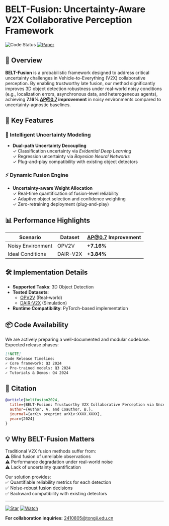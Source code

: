 # BELT-Fusion: Uncertainty-Aware V2X Collaborative Perception Framework

<img src="https://img.shields.io/badge/Code%20Status-Coming%20Soon-important" alt="Code Status"> [![Paper](https://img.shields.io/badge/arXiv-Paper-<COLOR>.svg)](https://arxiv.org/abs/XXXX.XXXX)

## 🚀 Overview
**BELT-Fusion** is a probabilistic framework designed to address critical uncertainty challenges in Vehicle-to-Everything (V2X) collaborative perception. By enabling trustworthy late fusion, our method significantly improves 3D object detection robustness under real-world noisy conditions (e.g., localization errors, asynchronous data, and heterogeneous agents), achieving **7.16% AP@0.7 improvement** in noisy environments compared to uncertainty-agnostic baselines.

## 🔑 Key Features
### 🧠 Intelligent Uncertainty Modeling
- **Dual-path Uncertainty Decoupling**  
  ✓ Classification uncertainty via *Evidential Deep Learning*  
  ✓ Regression uncertainty via *Bayesian Neural Networks*  
  ✓ Plug-and-play compatibility with existing object detectors

### ⚡ Dynamic Fusion Engine
- **Uncertainty-aware Weight Allocation**  
  ✓ Real-time quantification of fusion-level reliability  
  ✓ Adaptive object selection and confidence weighting  
  ✓ Zero-retraining deployment (plug-and-play)

## 📊 Performance Highlights
| Scenario           | Dataset       | AP@0.7 Improvement |
|---------------------|---------------|--------------------|
| Noisy Environment   | OPV2V         | **+7.16%**         |
| Ideal Conditions    | DAIR-V2X      | **+3.84%**         |

## 🛠️ Implementation Details
- **Supported Tasks**: 3D Object Detection
- **Tested Datasets**: 
  - [OPV2V](https://mobility-lab.seas.ucla.edu/opv2v/) (Real-world)
  - [DAIR-V2X](https://thudair.baai.ac.cn/index) (Simulation)
- **Runtime Compatibility**: PyTorch-based implementation

## 📦 Code Availability
We are actively preparing a well-documented and modular codebase. Expected release phases:

```markdown
[!NOTE]  
Code Release Timeline:  
✓ Core framework: Q3 2024  
✓ Pre-trained models: Q3 2024  
✓ Tutorials & Demos: Q4 2024
```

## 📜 Citation
```bibtex
@article{beltfusion2024,
  title={BELT-Fusion: Trustworthy V2X Collaborative Perception via Uncertainty-Aware Late Fusion},
  author={Author, A. and Coauthor, B.},
  journal={arXiv preprint arXiv:XXXX.XXXX},
  year={2024}
}
```

## 💡 Why BELT-Fusion Matters
Traditional V2X fusion methods suffer from:  
⚠️ Blind fusion of unreliable observations  
⚠️ Performance degradation under real-world noise  
⚠️ Lack of uncertainty quantification  

Our solution provides:  
✅ Quantifiable reliability metrics for each detection  
✅ Noise-robust fusion decisions  
✅ Backward compatibility with existing detectors

---

[![Star](https://img.shields.io/github/stars/yourusername/BELT-Fusion?style=social)](https://github.com/yourusername/BELT-Fusion)  [![Watch](https://img.shields.io/github/watchers/yourusername/BELT-Fusion?style=social)](https://github.com/yourusername/BELT-Fusion)

**For collaboration inquiries:** 2410805@tongji.edu.cn
